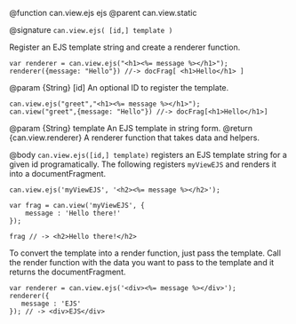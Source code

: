 @function can.view.ejs ejs
@parent can.view.static

@signature `can.view.ejs( [id,] template )`

Register an EJS template string and create a renderer function.

    var renderer = can.view.ejs("<h1><%= message %></h1>");
    renderer({message: "Hello"}) //-> docFrag[ <h1>Hello</h1> ]

@param {String} [id] An optional ID to register the template.


    can.view.ejs("greet","<h1><%= message %></h1>");
    can.view("greet",{message: "Hello"}) //-> docFrag[<h1>Hello</h1>]

@param {String} template An EJS template in string form.
@return {can.view.renderer} A renderer function that takes data and helpers.


@body
`can.view.ejs([id,] template)` registers an EJS template string
for a given id programatically. The following
registers `myViewEJS` and renders it into a documentFragment.

    can.view.ejs('myViewEJS', '<h2><%= message %></h2>');

    var frag = can.view('myViewEJS', {
        message : 'Hello there!'
    });

    frag // -> <h2>Hello there!</h2>

To convert the template into a render function, just pass
the template. Call the render function with the data
you want to pass to the template and it returns the
documentFragment.

    var renderer = can.view.ejs('<div><%= message %></div>');
    renderer({
       message : 'EJS'
    }); // -> <div>EJS</div>